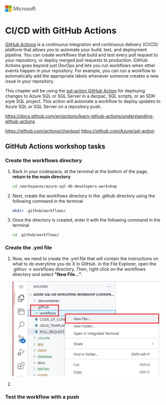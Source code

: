 ![A picture of the Microsoft Logo](./media/graphics/microsoftlogo.png)

# CI/CD with GitHub Actions

[GitHub Actions]() is a continuous integration and continuous delivery (CI/CD) platform that allows you to automate your build, test, and deployment pipeline. You can create workflows that build and test every pull request to your repository, or deploy merged pull requests to production. GitHub Actions goes beyond just DevOps and lets you run workflows when other events happen in your repository. For example, you can run a workflow to automatically add the appropriate labels whenever someone creates a new issue in your repository.

This chapter will be using the [sql-action GitHub Action](https://github.com/Azure/sql-action) for deploying changes to Azure SQL or SQL Server in a dacpac, SQL scripts, or an SDK-style SQL project. This action will automate a workflow to deploy updates to Azure SQL or SQL Server on a repository push.

https://docs.github.com/en/actions/learn-github-actions/understanding-github-actions

https://github.com/actions/checkout
https://github.com/Azure/sql-action


## GitHub Actions workshop tasks

### Create the workflows directory

1. Back in your codespace, at the terminal at the bottom of the page, **return to the main directory**

    ```bash
    cd /workspaces/azure-sql-db-developers-workshop
    ```

1. Next, create the workflows directory in the .github directory using the following command in the terminal

    ```bash
    mkdir .github/workflows/
    ```

1. Once the directory is created, enter it with the following command in the terminal

    ```bash
    cd .github/workflows/
    ```

### Create the .yml file

1. Now, we need to create the .yml file that will contain the instructions on what to do everytime you do X in GitHub. In the File Explorer, open the .githuv -> workflows directory. Then, right click on the workflows directory and select **"New File..."**.

    ![A picture of right clicking on the workflows directory and selecting New File...](./media/ch8/act1.png)

1. 

### Test the workflow with a push